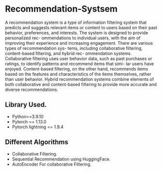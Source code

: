 # Recommendation-Systsem

A recommendation system is a type of information filtering system that predicts and suggests relevant items or content to users based on their past behavior, preferences, and interests. The system is designed to provide personalized rec- ommendations to individual users, with the aim of improving their experience and increasing engagement. 
There are various types of recommendation sys- tems, including collaborative filtering, content-based filtering, and hybrid rec- ommendation systems. Collaborative filtering uses user behavior data, such as past purchases or ratings, to identify patterns and recommend items that simi- lar users have enjoyed. Content-based filtering, on the other hand, recommends items based on the features and characteristics of the items themselves, rather than user behavior. Hybrid recommendation systems combine elements of both collaborative and content-based filtering to provide more accurate and diverse recommendations.

## Library Used.
* Python==3.9.10
* Pytorch == 1.13.0
* Pytorch lightning == 1.9.4

## Different Algorithms
* Collaborative Filtering.
* Sequential Recommendation using HuggingFace.
* AutoEncoder For collaborative Filtering.
